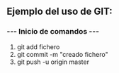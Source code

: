 ## Ejemplo del uso de GIT:

### --- Inicio de comandos ---

1. git add fichero
2. git commit -m "creado fichero"
3. git push -u origin master
